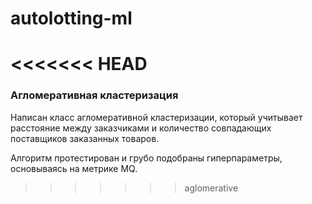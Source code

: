 # autolotting-ml
<<<<<<< HEAD
=======

### Агломеративная кластеризация

Написан класс агломеративной кластеризации, который учитывает расстояние между заказчиками и количество совпадающих поставщиков заказанных товаров.

Алгоритм протестирован и грубо подобраны гиперпараметры, основываясь на метрике MQ.
>>>>>>> aglomerative
